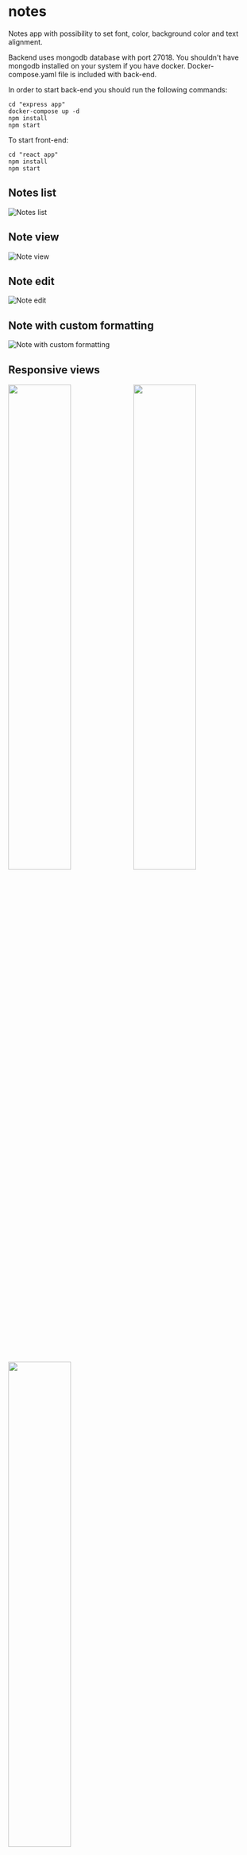 # notes

Notes app with possibility to set font, color, background color and text alignment.

Backend uses mongodb database with port 27018. You shouldn't have mongodb installed on your system if you have docker. Docker-compose.yaml file is included with back-end.

In order to start back-end you should run the following commands:
```
cd "express app"
docker-compose up -d
npm install
npm start

```
To start front-end:
```
cd "react app"
npm install
npm start
```
## Notes list

![Notes list](https://user-images.githubusercontent.com/95356840/144575182-58f0d99d-a2d3-4f93-9bb9-84956afda120.png)

## Note view

![Note view](https://user-images.githubusercontent.com/95356840/144575245-95b5c84d-1ade-4ae9-bedc-4e4d8dabd90c.png)

## Note edit
![Note edit](https://user-images.githubusercontent.com/95356840/144585036-6bc362b7-8d43-4140-a8a9-def5057e9980.png)

## Note with custom formatting

![Note with custom formatting](https://user-images.githubusercontent.com/95356840/144575400-f4917983-99e5-43a1-997d-67dad0da15b7.png)

## Responsive views

<img width=50% src="https://user-images.githubusercontent.com/95356840/144579679-583ecfff-a01b-4d54-9380-da7d13206e14.png" /><img width=50% src="https://user-images.githubusercontent.com/95356840/144586137-97f19b43-9877-49b2-bb4b-7aa907b4630c.png" />

<img width=50% src="https://user-images.githubusercontent.com/95356840/144588166-2c096252-123a-4ecf-a541-ffaa74c56e75.png" />
  
<img width=30% src="https://user-images.githubusercontent.com/95356840/144581778-dd162fd1-bf11-43f1-973e-36fc6017ab69.png" />   <img width=30% src="https://user-images.githubusercontent.com/95356840/144586579-b54d7b20-9c54-4367-8753-757eef186cbd.png" />   <img width=30% src="https://user-images.githubusercontent.com/95356840/144586641-66479365-b208-4e0e-88d6-c5b4eda4ccbe.png" />

